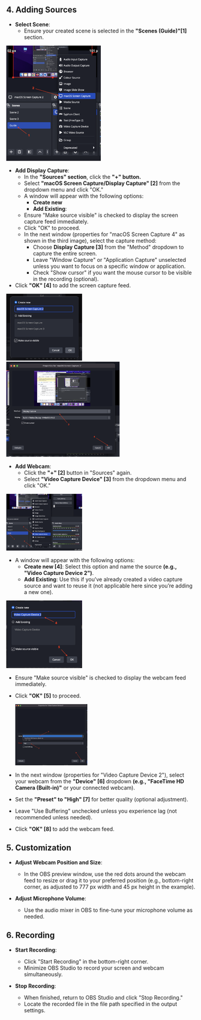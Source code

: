## 4. Adding Sources
   - **Select Scene**:
     - Ensure your created scene is selected in the **"Scenes (Guide)"[1]** section.
<img src="https://github.com/LEARN-LK/OBS/blob/main/img/adding-source-1.png" style="width:50%">
       
  - **Add Display Capture**:
    - In the **"Sources" section**, click the **"+" button.**
    - Select **"macOS Screen Capture/Display Capture" [2]** from the dropdown menu and click "OK."
    - A window will appear with the following options:
      - **Create new**
      - **Add Existing**: 
    - Ensure "Make source visible" is checked to display the screen capture feed immediately.
    - Click "OK" to proceed.
    - In the next window (properties for "macOS Screen Capture 4" as shown in the third image), select the capture method:
      - Choose **Display Capture [3]** from the "Method" dropdown to capture the entire screen.
      - Leave "Window Capture" or "Application Capture" unselected unless you want to focus on a specific window or application.
      - Check "Show cursor" if you want the mouse cursor to be visible in the recording (optional).
   - Click **"OK" [4]** to add the screen capture feed.

<img src="https://github.com/LEARN-LK/OBS/blob/main/img/adding-source-2.png" style="width:40%">

<img src="https://github.com/LEARN-LK/OBS/blob/main/img/adding-source-3.png" style="width:60%">
       

- **Add Webcam**:
  - Click the **"+" [2]** button in "Sources" again.
  - Select **"Video Capture Device" [3]** from the dropdown menu and click "OK."

<img src="https://github.com/LEARN-LK/OBS/blob/main/img/video-capture-1.png" style="width:40%">

  - A window will appear with the following options:
    - **Create new  [4]**: Select this option and name the source **(e.g., "Video Capture Device 2")**.
    - **Add Existing**: Use this if you’ve already created a video capture source and want to reuse it (not applicable here since you’re adding a new one).
  
<img src="https://github.com/LEARN-LK/OBS/blob/main/img/video-capture-2.png" style="width:40%">

  - Ensure "Make source visible" is checked to display the webcam feed immediately.
  - Click **"OK" [5]** to proceed.

    <img src="https://github.com/LEARN-LK/OBS/blob/main/img/video-capture-3.png" style="width:40%">

  - In the next window (properties for "Video Capture Device 2"), select your webcam from the **"Device" [6]** dropdown **(e.g., "FaceTime HD Camera (Built-in)"** or your connected webcam).
  - Set the **"Preset" to "High" [7]** for better quality (optional adjustment).
  - Leave "Use Buffering" unchecked unless you experience lag (not recommended unless needed).
  - Click **"OK" [8]** to add the webcam feed.


## 5. Customization

- **Adjust Webcam Position and Size**:
  - In the OBS preview window, use the red dots around the webcam feed to resize or drag it to your preferred position (e.g., bottom-right corner, as adjusted to 777 px width and 45 px height in the example).

- **Adjust Microphone Volume**:
  - Use the audio mixer in OBS to fine-tune your microphone volume as needed.


## 6. Recording

- **Start Recording**:
  - Click "Start Recording" in the bottom-right corner.
  - Minimize OBS Studio to record your screen and webcam simultaneously.

- **Stop Recording**:
  - When finished, return to OBS Studio and click "Stop Recording."
  - Locate the recorded file in the file path specified in the output settings.



